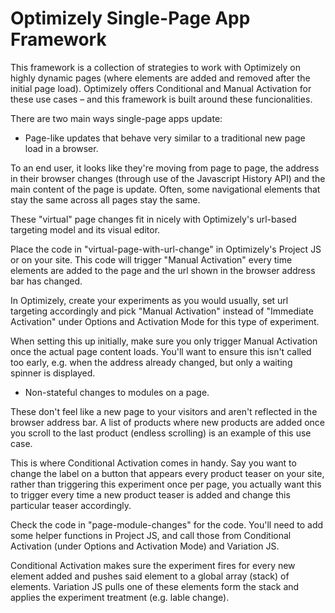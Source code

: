 # Optimizely Single-Page App Framework

This framework is a collection of strategies to work with Optimizely on highly dynamic pages (where elements are added and removed after the initial page load). Optimizely offers Conditional and Manual Activation for these use cases – and this framework is built around these funcionalities.

There are two main ways single-page apps update:

* Page-like updates that behave very similar to a traditional new page load in a browser. 

To an end user, it looks like they're moving from page to page, the address in their browser changes (through use of the Javascript History API) and the main content of the page is update. Often, some navigational elements that stay the same across all pages stay the same.

These "virtual" page changes fit in nicely with Optimizely's url-based targeting model and its visual editor.

Place the code in "virtual-page-with-url-change" in Optimizely's Project JS or on your site. This code will trigger "Manual Activation" every time elements are added to the page and the url shown in the browser address bar has changed.

In Optimizely, create your experiments as you would usually, set url targeting accordingly and pick "Manual Activation" instead of "Immediate Activation" under Options and Activation Mode for this type of experiment.

When setting this up initially, make sure you only trigger Manual Activation once the actual page content loads. You'll want to ensure this isn't called too early, e.g. when the address already changed, but only a waiting spinner is displayed.
 
* Non-stateful changes to modules on a page. 

These don't feel like a new page to your visitors and aren't reflected in the browser address bar. A list of products where new products are added once you scroll to the last product (endless scrolling) is an example of this use case.

This is where Conditional Activation comes in handy. Say you want to change the label on a button that appears every product teaser on your site, rather than triggering this experiment once per page, you actually want this to trigger every time a new product teaser is added and change this particular teaser accordingly.

Check the code in "page-module-changes" for the code. You'll need to add some helper functions in Project JS, and call those from Conditional Activation (under Options and Activation Mode) and Variation JS. 

Conditional Activation makes sure the experiment fires for every new element added and pushes said element to a global array (stack) of elements. Variation JS pulls one of these elements form the stack and applies the experiment treatment (e.g. lable change).
